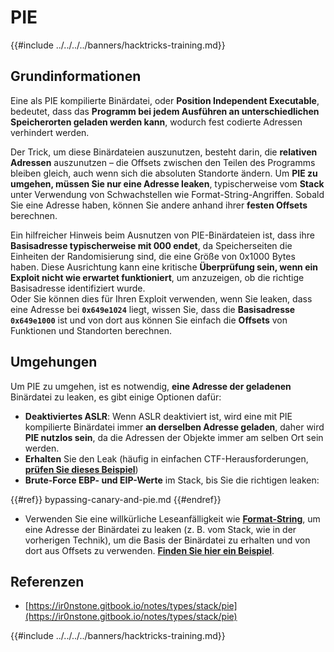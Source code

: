 # PIE

{{#include ../../../../banners/hacktricks-training.md}}

## Grundinformationen

Eine als PIE kompilierte Binärdatei, oder **Position Independent Executable**, bedeutet, dass das **Programm bei jedem Ausführen an unterschiedlichen Speicherorten geladen werden kann**, wodurch fest codierte Adressen verhindert werden.

Der Trick, um diese Binärdateien auszunutzen, besteht darin, die **relativen Adressen** auszunutzen – die Offsets zwischen den Teilen des Programms bleiben gleich, auch wenn sich die absoluten Standorte ändern. Um **PIE zu umgehen, müssen Sie nur eine Adresse leaken**, typischerweise vom **Stack** unter Verwendung von Schwachstellen wie Format-String-Angriffen. Sobald Sie eine Adresse haben, können Sie andere anhand ihrer **festen Offsets** berechnen.

Ein hilfreicher Hinweis beim Ausnutzen von PIE-Binärdateien ist, dass ihre **Basisadresse typischerweise mit 000 endet**, da Speicherseiten die Einheiten der Randomisierung sind, die eine Größe von 0x1000 Bytes haben. Diese Ausrichtung kann eine kritische **Überprüfung sein, wenn ein Exploit nicht wie erwartet funktioniert**, um anzuzeigen, ob die richtige Basisadresse identifiziert wurde.\
Oder Sie können dies für Ihren Exploit verwenden, wenn Sie leaken, dass eine Adresse bei **`0x649e1024`** liegt, wissen Sie, dass die **Basisadresse `0x649e1000`** ist und von dort aus können Sie einfach die **Offsets** von Funktionen und Standorten berechnen.

## Umgehungen

Um PIE zu umgehen, ist es notwendig, **eine Adresse der geladenen** Binärdatei zu leaken, es gibt einige Optionen dafür:

- **Deaktiviertes ASLR**: Wenn ASLR deaktiviert ist, wird eine mit PIE kompilierte Binärdatei immer **an derselben Adresse geladen**, daher wird **PIE nutzlos sein**, da die Adressen der Objekte immer am selben Ort sein werden.
- **Erhalten** Sie den Leak (häufig in einfachen CTF-Herausforderungen, [**prüfen Sie dieses Beispiel**](https://ir0nstone.gitbook.io/notes/types/stack/pie/pie-exploit))
- **Brute-Force EBP- und EIP-Werte** im Stack, bis Sie die richtigen leaken:

{{#ref}}
bypassing-canary-and-pie.md
{{#endref}}

- Verwenden Sie eine willkürliche Leseanfälligkeit wie [**Format-String**](../../format-strings/), um eine Adresse der Binärdatei zu leaken (z. B. vom Stack, wie in der vorherigen Technik), um die Basis der Binärdatei zu erhalten und von dort aus Offsets zu verwenden. [**Finden Sie hier ein Beispiel**](https://ir0nstone.gitbook.io/notes/types/stack/pie/pie-bypass).

## Referenzen

- [https://ir0nstone.gitbook.io/notes/types/stack/pie](https://ir0nstone.gitbook.io/notes/types/stack/pie)

{{#include ../../../../banners/hacktricks-training.md}}
